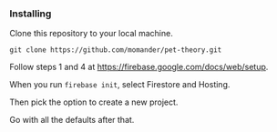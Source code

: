 ### Installing

Clone this repository to your local machine.

    git clone https://github.com/momander/pet-theory.git

Follow steps 1 and 4 at https://firebase.google.com/docs/web/setup.

When you run ``firebase init``, select Firestore and Hosting.

Then pick the option to create a new project.

Go with all the defaults after that.
